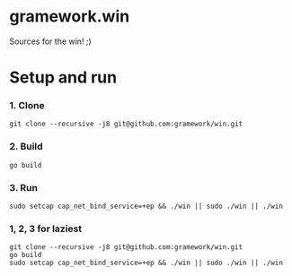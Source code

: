 # gramework.win

Sources for the win! ;)

# Setup and run

### 1. Clone

```
git clone --recursive -j8 git@github.com:gramework/win.git
```

### 2. Build

```
go build
```

### 3. Run

```
sudo setcap cap_net_bind_service=+ep && ./win || sudo ./win || ./win
```

### 1, 2, 3 for laziest

```
git clone --recursive -j8 git@github.com:gramework/win.git
go build
sudo setcap cap_net_bind_service=+ep && ./win || sudo ./win || ./win
```

